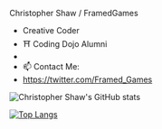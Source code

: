 Christopher Shaw / FramedGames

- Creative Coder
- ⛩ Coding Dojo Alumni
- 
- 📫 Contact Me: 
- https://twitter.com/Framed_Games


![Christopher Shaw's GitHub stats](https://github-readme-stats.vercel.app/api?username=FramedGames1&show_icons=true&theme=gotham)


[![Top Langs](https://github-readme-stats.vercel.app/api/top-langs/?username=FramedGames1&layout=compact&show_icons=true&theme=gotham)](https://github.com/anuraghazra/github-readme-stats)




